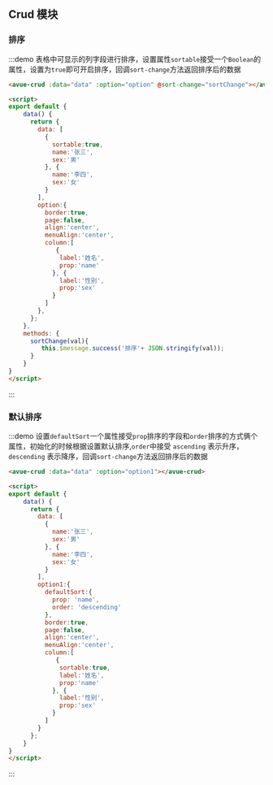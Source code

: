 <script>
export default {
    data() {
      return {
        data: [
          {
            name:'张三',
            sex:'男'
          }, {
            name:'李四',
            sex:'女'
          }
        ],
        option:{
          border:true,
          page:false,
          align:'center',
          menuAlign:'center',
          column:[
             {
              sortable:true,
              label:'姓名',
              prop:'name'
            }, {
              label:'性别',
              prop:'sex'
            }
          ]
        },
        option1:{
          defaultSort:{
            prop: 'name',
            order: 'descending'
          },
          border:true,
          page:false,
          align:'center',
          menuAlign:'center',
          column:[
             {
              sortable:true,
              label:'姓名',
              prop:'name'
            }, {
              label:'性别',
              prop:'sex'
            }
          ]
        }
      };
    },
    methods: {
      sortChange(val){
         this.$message.success('排序'+ JSON.stringify(val));
      }
    }
}
</script>

<style>

</style>

## Crud 模块



### 排序

:::demo 表格中可显示的列字段进行排序，设置属性`sortable`接受一个`Boolean`的属性，设置为`true`即可开启排序，回调`sort-change`方法返回排序后的数据
```html
<avue-crud :data="data" :option="option" @sort-change="sortChange"></avue-crud>

<script>
export default {
    data() {
      return {
        data: [
          {
            sortable:true,
            name:'张三',
            sex:'男'
          }, {
            name:'李四',
            sex:'女'
          }
        ],
        option:{
          border:true,
          page:false,
          align:'center',
          menuAlign:'center',
          column:[
             {
              label:'姓名',
              prop:'name'
            }, {
              label:'性别',
              prop:'sex'
            }
          ]
        },
      };
    },
    methods: {
      sortChange(val){
         this.$message.success('排序'+ JSON.stringify(val));
      }
    }
}
</script>
```
:::


### 默认排序

:::demo 设置`defaultSort`一个属性接受`prop`排序的字段和`order`排序的方式俩个属性，初始化的时候根据设置默认排序,`order`中接受  `ascending` 表示升序，`descending` 表示降序，回调`sort-change`方法返回排序后的数据
```html
<avue-crud :data="data" :option="option1"></avue-crud>

<script>
export default {
    data() {
      return {
        data: [
          {
            name:'张三',
            sex:'男'
          }, {
            name:'李四',
            sex:'女'
          }
        ],
        option1:{
          defaultSort:{
            prop: 'name',
            order: 'descending'
          },
          border:true,
          page:false,
          align:'center',
          menuAlign:'center',
          column:[
             {
              sortable:true,
              label:'姓名',
              prop:'name'
            }, {
              label:'性别',
              prop:'sex'
            }
          ]
        }
      };
    }
}
</script>
```
:::